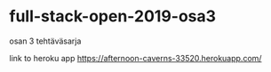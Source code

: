 # full-stack-open-2019-osa3
osan 3 tehtäväsarja

link to heroku app https://afternoon-caverns-33520.herokuapp.com/

